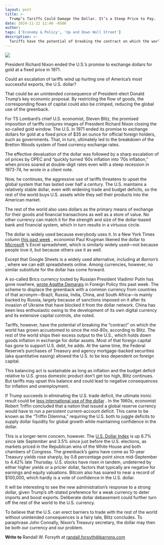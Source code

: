 ```yaml
---
layout: post
title: >-
  Trump’s Tariffs Could Damage the Dollar. It’s a Steep Price to Pay.
date: 2024-11-22 11:40 -0500
author: 
tags: ['Economy & Policy', 'Up and Down Wall Street']
description: >-
  Tariffs have the potential of breaking the contract on which the world has grown since the mid-’80s. That could lead to negative consequences for inflation and unemployment.
---
```





 


 





![](https://images.barrons.com/im-49046288?width=548&height=365)


President Richard Nixon ended the U.S.’s promise to exchange dollars for gold at a fixed price in 1971.











Could an escalation of tariffs wind up hurting one of America’s most successful exports, the U.S. dollar?


That could be an unintended consequence of President-elect Donald Trump’s key economic proposal. By restricting the flow of goods, the corresponding flows of capital could also be crimped, reducing the global use of the greenback. 


 For TS Lombard’s chief U.S. economist, Steven Blitz, the promised imposition of tariffs conjures images of President Richard Nixon closing the so-called gold window. The U.S. in 1971 ended its promise to exchange dollars for gold at a fixed price of \$35 an ounce for official foreign holders, such as governments. That, in turn, ultimately led to the breakdown of the Bretton Woods system of fixed currency exchange rates. 


The effective devaluation of the dollar was followed by a sharp escalation of oil prices by OPEC and “quickly turned ’60s inflation into ’70s inflation,” when prices soared at double-digit rates even with a steep recession in 1973-74, he wrote in a client note. 





Now, he continues, the aggressive use of tariffs threatens to upset the global system that has lasted over half a century. The U.S. maintains a relatively stable dollar, even with widening trade and budget deficits, so the rest of the world buys U.S. assets while they sell their products into the American market. 


The rest of the world also uses dollars as the primary means of exchange for their goods and financial transactions as well as a store of value. No other currency can match it for the strength and size of the dollar-based bank and financial system, which in turn results in a virtuous circle. 


The dollar is widely used because everybody uses it. In a New York Times column
[this past week](https://www.nytimes.com/2024/11/18/opinion/columnists/elon-musk-twitter-bluesky.html)
, economist Paul Krugman likened the dollar to
[Microsoft](https://www.barrons.com/market-data/stocks/MSFT)
’s
Excel spreadsheet, which is similarly widely used—not because people love it, but because others use it as well.


Except that Google Sheets is a widely used alternative, including at
*Barron’s*
, where we can edit spreadsheets online. Among currencies, however, no similar substitute for the dollar has come forward.


A so-called Brics currency touted by Russian President Vladimir Putin has gone nowhere,
[wrote Agathe Demarais](https://foreignpolicy.com/2024/11/18/brics-currency-dollar-russia-china-swift-finance-sanctions/)
in Foreign Policy this past week. The scheme to displace the greenback with a common currency from countries of that acronym—Brazil, Russia, India, China, and South Africa—is mainly backed by Russia, largely because of sanctions imposed on it after its invasion of Ukraine that have blocked it from the dollar network. China has been less enthusiastic owing to the development of its own digital currency and its extensive capital controls, she noted.


Tariffs, however, have the potential of breaking the “contract” on which the world has grown accustomed to since the mid-80s, according to Blitz. The rest of the world ships their excess output to the U.S., which holds down goods inflation in exchange for dollar assets. Most of that foreign capital has gone to support U.S. debt, he adds. At the same time, the Federal Reserve’s purchases of Treasury and agency mortgage-backed securities (aka quantitative easing) allowed the U.S. to be less dependent on foreign capital.


This balancing act is sustainable as long as inflation and the budget deficit relative to U.S. gross domestic product don’t get too high, Blitz continues. But tariffs may upset this balance and could lead to negative consequences for inflation and unemployment.


If Trump succeeds in eliminating the U.S. trade deficit, the ultimate ironic result could be
[less international use of the dollar](https://www.barrons.com/articles/dollar-strong-why-could-it-fall-51663341924?mod=article_inline)
. In the 1960s, economist Robert Triffin concluded that a nation that issued a global reserve currency would have to run a persistent current-account deficit. This came to be known as the “Triffin Dilemma,” requiring the U.S. both to juggle deficits to supply dollar liquidity for global growth while maintaining confidence in the dollar.


This is a longer-term concern, however. The
[U.S. Dollar Index](https://www.barrons.com/market-data/indexes/dxy?mod=md_home_overview_quote&mod=article_inline)
is up 6.7% since late September and 3.5% since just before the U.S. elections, as markets priced in the Republican wins of the White House and both chambers of Congress. The greenback’s gains have come as 10-year Treasury yields rose sharply, by 0.8 percentage point since mid-September to 4.42% late Thursday. U.S. stocks have risen in tandem, undeterred by either higher yields or a pricier dollar, factors that typically are negative for earnings and equity valuations. Bitcoin also has soared to near a record of \$100,000, which hardly is a vote of confidence in the U.S. dollar.


It will be interesting to see the new administration’s response to a strong dollar, given Trump’s oft-stated preference for a weak currency to deter imports and boost exports. Deliberate dollar debasement could further turn off the rest of the world to the U.S. currency. 


To believe that the U.S. can erect barriers to trade with the rest of the world without unintended consequences is a fairy tale, Blitz concludes. To paraphrase John Connally, Nixon’s Treasury secretary, the dollar may then be both our currency and our problem. 


**Write to** 
Randall W. Forsyth at
[randall.forsyth@barrons.com](mailto:randall.forsyth@barrons.com)









